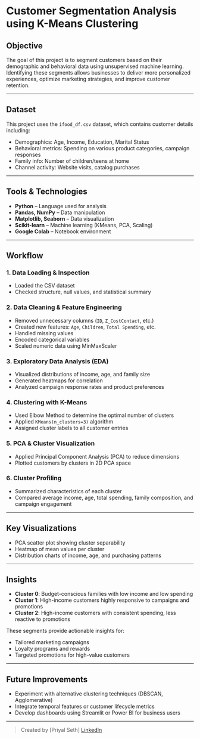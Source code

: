 # Customer Segmentation Analysis using K-Means Clustering

##  Objective

The goal of this project is to segment customers based on their demographic and behavioral data using unsupervised machine learning. Identifying these segments allows businesses to deliver more personalized experiences, optimize marketing strategies, and improve customer retention.

---

##  Dataset

This project uses the `ifood_df.csv` dataset, which contains customer details including:

- Demographics: Age, Income, Education, Marital Status
- Behavioral metrics: Spending on various product categories, campaign responses
- Family info: Number of children/teens at home
- Channel activity: Website visits, catalog purchases

---

##  Tools & Technologies

- **Python** – Language used for analysis
- **Pandas, NumPy** – Data manipulation
- **Matplotlib, Seaborn** – Data visualization
- **Scikit-learn** – Machine learning (KMeans, PCA, Scaling)
- **Google Colab** – Notebook environment

---

## Workflow

### 1. Data Loading & Inspection
- Loaded the CSV dataset
- Checked structure, null values, and statistical summary

### 2. Data Cleaning & Feature Engineering
- Removed unnecessary columns (`ID`, `Z_CostContact`, etc.)
- Created new features: `Age`, `Children`, `Total Spending`, etc.
- Handled missing values
- Encoded categorical variables
- Scaled numeric data using MinMaxScaler

### 3. Exploratory Data Analysis (EDA)
- Visualized distributions of income, age, and family size
- Generated heatmaps for correlation
- Analyzed campaign response rates and product preferences

### 4. Clustering with K-Means
- Used Elbow Method to determine the optimal number of clusters
- Applied `KMeans(n_clusters=3)` algorithm
- Assigned cluster labels to all customer entries

### 5. PCA & Cluster Visualization
- Applied Principal Component Analysis (PCA) to reduce dimensions
- Plotted customers by clusters in 2D PCA space

### 6. Cluster Profiling
- Summarized characteristics of each cluster
- Compared average income, age, total spending, family composition, and campaign engagement

---

## Key Visualizations

- PCA scatter plot showing cluster separability
- Heatmap of mean values per cluster
- Distribution charts of income, age, and purchasing patterns

---

## Insights

- **Cluster 0**: Budget-conscious families with low income and low spending
- **Cluster 1**: High-income customers highly responsive to campaigns and promotions
- **Cluster 2**: High-income customers with consistent spending, less reactive to promotions

These segments provide actionable insights for:
- Tailored marketing campaigns
- Loyalty programs and rewards
- Targeted promotions for high-value customers

---

## Future Improvements

- Experiment with alternative clustering techniques (DBSCAN, Agglomerative)
- Integrate temporal features or customer lifecycle metrics
- Develop dashboards using Streamlit or Power BI for business users

---

> Created by [Priyal Seth]
>[LinkedIn](https://www.linkedin.com/in/priyal-seth-2493302a2/)
